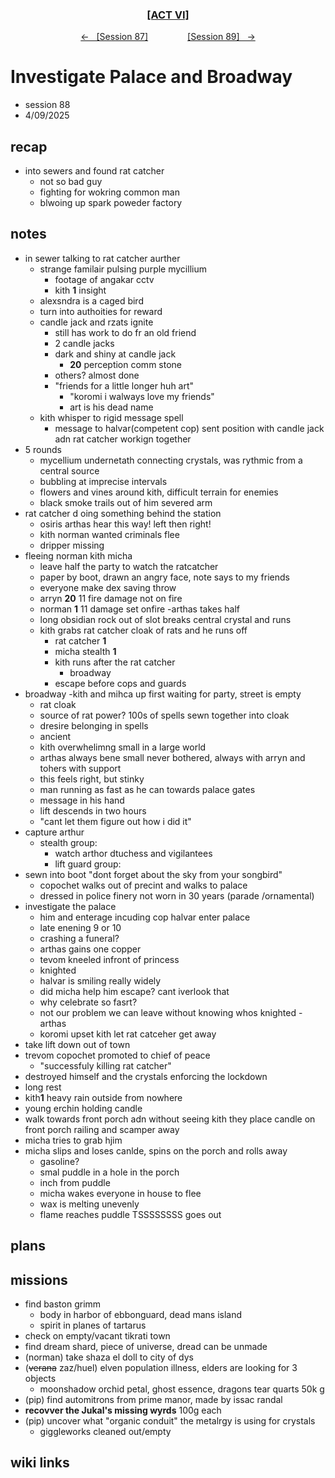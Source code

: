 
<div align="center">
  <h3 align="center"><a href="https://github.com/h-griffin/dnd-notes/blob/main/grimmhaus/act-VI" >[ACT VI]</a></h3>
  <p align="center">
    <a href="https://github.com/h-griffin/dnd-notes/blob/main/grimmhaus/act-VI/25-04-02.md" >&larr; &nbsp; [Session 87]</a>
    &nbsp;&nbsp;&nbsp;&nbsp;&nbsp;&nbsp;&nbsp;&nbsp;&nbsp;&nbsp;&nbsp;&nbsp;&nbsp;&nbsp;
    <a href="https://github.com/h-griffin/dnd-notes/blob/main/grimmhaus/act-VI/25-04-16.md" >[Session 89] &nbsp; &rarr;</a>
  </p>
</div>

# Investigate Palace and Broadway
- session 88
- 4/09/2025

## recap
- into sewers and found rat catcher
    - not so bad guy
    - fighting for wokring common man
    - blwoing up spark poweder factory

## notes
- in sewer talking to rat catcher aurther
    - strange familair pulsing purple mycillium
        - footage of angakar cctv
        - kith **1** insight
    - alexsndra is a caged bird
    - turn into authoities for reward
    - candle jack and rzats ignite
        - still has work to do fr an old friend
        - 2 candle jacks
        - dark and shiny at candle jack
            - **20** perception comm stone
        - others? almost done
        - "friends for a little longer huh art"
            - "koromi i walways love my friends"
            - art is his dead name
    - kith whisper to rigid message spell
        - message to halvar(competent cop) sent position with candle jack adn rat catcher workign together
- 5 rounds
    - mycellium undernetath connecting crystals, was rythmic from a central source
    - bubbling at imprecise intervals
    - flowers and vines around kith, difficult terrain for enemies
    - black smoke trails out of him severed arm
- rat catcher d oing something behind the station
    - osiris arthas hear this way! left then right!
    - kith norman wanted criminals flee
    - dripper missing
- fleeing norman kith micha
    - leave half the party to watch the ratcatcher
    - paper by boot, drawn an angry face, note says to my friends
    - everyone make dex saving throw
    - arryn **20** 11 fire damage not on fire
    - norman **1** 11 damage set onfire -arthas takes half
    - long obsidian rock out of slot breaks central crystal and runs
    - kith grabs rat catcher cloak of rats and he runs off
        - rat catcher **1**
        - micha stealth **1**
        - kith runs after the rat catcher
            - broadway
        - escape before cops and guards
- broadway -kith and mihca up first waiting for party, street is empty
    - rat cloak
    - source of rat power? 100s of spells sewn together into cloak
    - dresire belonging in spells
    - ancient
    - kith overwhelimng small in a large world
    - arthas always bene small never bothered, always with arryn and tohers with support
    - this feels right, but stinky
    - man running as fast as he can towards palace gates
    - message in his hand
    - lift descends in two hours
    - "cant let them figure out how i did it"
- capture arthur
    - stealth group:
        - watch arthor dtuchess and vigilantees
        - lift guard group:
- sewn into boot "dont forget about the sky from your songbird"
    - copochet walks out of precint and walks to palace
    - dressed in police finery not worn in 30 years (parade /ornamental)
- investigate the palace
    - him and enterage incuding cop halvar enter palace
    - late enening 9 or 10
    - crashing a funeral?
    - arthas gains one copper
    - tevom kneeled infront of princess
    - knighted
    - halvar is smiling really widely
    - did micha help him escape? cant iverlook that
    - why celebrate so fasrt?
    - not our problem we can leave without knowing whos knighted -arthas
    - koromi upset kith let rat catceher get away
- take lift down out of town
- trevom copochet promoted to chief of peace
    - "successfuly killing rat catcher"
- destroyed himself and the crystals enforcing the lockdown
- long rest
- kith**1** heavy rain outside from nowhere
- young erchin holding candle
- walk towards front porch adn without seeing kith they place candle on front porch railing and scamper away
- micha tries to grab hjim
- micha slips and loses canlde, spins on the porch and rolls away
    - gasoline?
    - smal puddle in a hole in the porch
    - inch from puddle
    - micha wakes everyone in house to flee
    - wax is melting unevenly
    - flame reaches puddle TSSSSSSSS goes out

## plans

## missions
- find baston grimm
    - body in harbor of ebbonguard, dead mans island
    - spirit in planes of tartarus
- check on empty/vacant tikrati town
- find dream shard, piece of universe, dread can be unmade
- (norman) take shaza el doll to city of dys
- (~~verana~~ zaz/huel) elven population illness, elders are looking for 3 objects
    - moonshadow orchid petal, ghost essence, dragons tear quarts 50k g
- (pip) find automitrons from prime manor, made by issac randal
- **recovver the Jukal's missing wyrds** 100g each
- (pip) uncover what "organic conduit" the metalrgy is using for crystals
    - giggleworks cleaned out/empty

## wiki links
